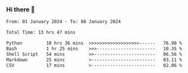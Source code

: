 ### Hi there 👋

<!--
**ututono/ututono** is a ✨ _special_ ✨ repository because its `README.md` (this file) appears on your GitHub profile.

Here are some ideas to get you started:

- 🔭 I’m currently working on ...
- 🌱 I’m currently learning ...
- 👯 I’m looking to collaborate on ...
- 🤔 I’m looking for help with ...
- 💬 Ask me about ...
- 📫 How to reach me: ...
- 😄 Pronouns: ...
- ⚡ Fun fact: ...
-->



<!--START_SECTION:waka-->

```txt
From: 01 January 2024 - To: 08 January 2024

Total Time: 13 hrs 47 mins

Python         10 hrs 36 mins  >>>>>>>>>>>>>>>>>>>------   76.90 %
Bash           1 hr 25 mins    >>>----------------------   10.35 %
Shell Script   54 mins         >>-----------------------   06.56 %
Markdown       25 mins         >------------------------   03.11 %
CSV            17 mins         >------------------------   02.06 %
```

<!--END_SECTION:waka-->
